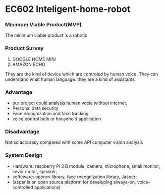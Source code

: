 # EC602 Inteligent-home-robot

###  Minimum Viable Product(MVP)
The minimum viable product is a robotic 



###  Product Survey
  1.   GOOGLE HOME MINI 
  2.   AMAZON ECHO
  
They are the kind of device which are controled by human voice. They can understand what human language. they are a kind of assistants.
### Advantage 
  - our project could analysis human vocie without internet.
  - Personal data security 
  - Face recognization and face tracking 
  - voice control bulb or household application 
###  Disadvantage 
  Not so accuracy compared with some API computer vision analysis
  
  
### System Design
  - Hardware: raspberry Pi 3 B module, camera, microphone, small monitor, sevor motor, speaker;
  - softeware: opencv library, face recognization library, Jasper; 
  - (asper is an open source platform for developing always-on, voice-controlled applications)

  
  
